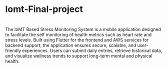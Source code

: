 # Iomt-Final-project
#
The IoMT Based Stress Monitoring System is a mobile application designed to facilitate the self monitoring of health metrics such as heart rate and stress levels. Built using Flutter for the frontend and AWS services for backend support, the application ensures secure, scalable, and user-friendly experiences. Users can submit daily entries, retrieve historical data, and visualize wellness trends to support long-term mental and physical health.
